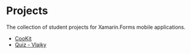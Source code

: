 # Projects
The collection of student projects for Xamarin.Forms mobile applications.

* [CooKit](https://github.com/AppsLab2019/CooKit)
* [Quiz - Vlajky](https://github.com/AppsLab2019/Quiz-Vlajky)

